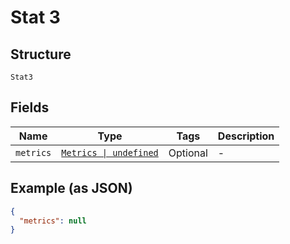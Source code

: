
# Stat 3

## Structure

`Stat3`

## Fields

| Name | Type | Tags | Description |
|  --- | --- | --- | --- |
| `metrics` | [`Metrics \| undefined`](../../doc/models/metrics.md) | Optional | - |

## Example (as JSON)

```json
{
  "metrics": null
}
```

